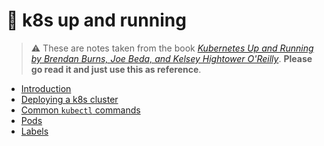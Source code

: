 # 🐋 k8s up and running


> ⚠️ These are notes taken from the book [_Kubernetes Up and Running by Brendan
> Burns, Joe Beda, and Kelsey Hightower O'Reilly_](https://learning.oreilly.com/library/view/kubernetes-up-and/9781098110192).
> **Please go read it and just use this as reference**.

- [Introduction](./k8s_up_and_running_1.md)
- [Deploying a k8s cluster](./k8s_up_and_running_2.md)
- [Common `kubectl` commands](./k8s_up_and_running_3.md)
- [Pods](./k8s_up_and_running_4.md)
- [Labels](./k8s_up_and_running_5.md)
